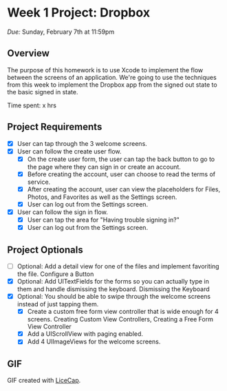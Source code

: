 # Week 1 Project: Dropbox
_Due:_ Sunday, February 7th at 11:59pm

## Overview
The purpose of this homework is to use Xcode to implement the flow between the screens of an application. We're going to use the techniques from this week to implement the Dropbox app from the signed out state to the basic signed in state.

Time spent: x hrs

## Project Requirements
- [x] User can tap through the 3 welcome screens.
- [x] User can follow the create user flow.
  - [x] On the create user form, the user can tap the back button to go to the page where they can sign in or create an account.
  - [x] Before creating the account, user can choose to read the terms of service.
  - [x] After creating the account, user can view the placeholders for Files, Photos, and Favorites as well as the Settings screen.
  - [x] User can log out from the Settings screen.
- [x] User can follow the sign in flow.
  - [x] User can tap the area for "Having trouble signing in?"
  - [x] User can log out from the Settings screen.

## Project Optionals
- [ ] Optional: Add a detail view for one of the files and implement favoriting the file. Configure a Button
- [x] Optional: Add UITextFields for the forms so you can actually type in them and handle dismissing the keyboard. Dismissing the Keyboard
- [x] Optional: You should be able to swipe through the welcome screens instead of just tapping them.
  - [x] Create a custom free form view controller that is wide enough for 4 screens. Creating Custom View Controllers, Creating a Free Form View Controller
  - [x] Add a UIScrollView with paging enabled.
  - [x] Add 4 UIImageViews for the welcome screens.

## GIF

GIF created with [LiceCap](http://www.cockos.com/licecap/).
